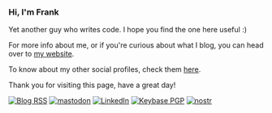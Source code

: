 ### Hi, I'm Frank

Yet another guy who writes code. I hope you find the one here useful :)

For more info about me, or if you're curious about what I blog, you can head over to [my website](https://fpira.com).

To know about my other social profiles, check them [here](https://bento.me/pirafrank).

Thank you for visiting this page, have a great day!

[![Blog RSS](https://img.shields.io/badge/Blog%20feed-RSS-blue)](https://fpira.com/feed.xml)
[![mastodon](https://img.shields.io/badge/mastodon-pirafrank-blue)](http://a.fpira.com/mastodon)
[![LinkedIn](https://img.shields.io/badge/LinkedIn-pirafrank-blue)](http://a.fpira.com/linkedin)
[![Keybase PGP](https://img.shields.io/keybase/pgp/pirafrank?logo=keybase)](http://a.fpira.com/keybase)
[![nostr](https://img.shields.io/badge/nostr-pirafrank@fpira.com-blue)](https://fpira.com/nostr)

<!--
![GitHub stats card](https://github-readme-stats.vercel.app/api?username=pirafrank&show_icons=false&theme=chartreuse-dark&bg_color=22272E&title_color=539BF5)
-->
